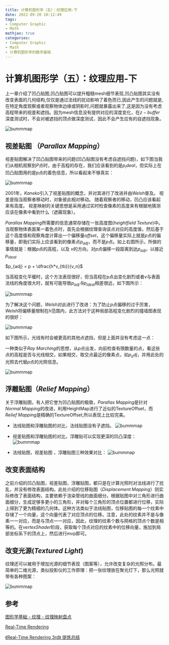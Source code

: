 ```yaml
---
title: 计算机图形学（五）：纹理应用-下
date: 2022-09-20 10:12:49
tags:
- Computer Graphic
- Math
mathjax: true
categories:
- Computer Graphic
- Math
- 计算机图形学的数学基础
---
```


# 计算机图形学（五）：纹理应用-下
上一章介绍了凹凸贴图,凹凸贴图可以提升粗糙mesh细节表现,凹凸贴图其实没有改变表面的几何结构,仅仅是通过法线的扰动影响了着色而已,因此产生的问题就是,在特定角度观察或者观察物体边缘或阴影时,问题就暴露出来了,这是因为没有考虑高程带来的视差和遮挡。因为mesh信息没有提供对应的深度变化，在$z-buffer$深度测试时，不会对被遮挡的顶点做深度测试，因此不会产生应有的自遮挡现象。

![bummmap](计算机图形学（五）：纹理应用-下/1.jpg)

## 视差贴图 （$Parallax\;Mapping$）
视差贴图解决了凹凸贴图带来的问题(凹凸贴图没有考虑自遮挡问题)，如下图当我们从相机观察到$P$点时，由于高程的存在，我们应该看到的是$p_ideal$，但实际上在凹凸贴图用的是p点的着色信息，所以看起来不够真实：

![bummmap](计算机图形学（五）：纹理应用-下/2.png)

2001年，$Kaneko$引入了视差贴图的概念，并对其进行了改进并由$Welsh$普及。 视差是指当观察者移动时，对象彼此相对移动。 随着观察者的移动，凹凸应该看起来有高度。 视差映射的关键思想是采用通过实时检查像素的高度来有根据地猜测应该在像素中看到什么（遮蔽现象）。

$Parallax\;Mapping$所需要的信息通常存储在一张高度图($heightfield\;Texture$)中。当观察物体表面某一着色点时，首先会根据纹理查询该点对应的高度值，然后基于这个高度值和观察角度计算出一个偏移量$offset$，这个偏移量实际上就是$p$点的偏移量，即我们实际上应该看到的像素点$p_{adj}$，而不是$p$点。如上右图所示，所做的事情就是：根据$p$点的高程，以及 $v$的方向，对$p$点偏移一段距离到达$p_{adj}$，以接近$p_{ideal}$

$p_{adj} = p + \dfrac{h*v_{tb}}{v_n}$

当高程变化平缓时，这个方法表现很好，但当高程在p点出变化剧烈或者$v$与表面法线的角度很大时，就有可能导致$p_{adj}与p_{ideal}$相差很远，如下图所示：

![bummmap](计算机图形学（五）：纹理应用-下/3.png)

为了解决这个问题，$Welsh$对此进行了改进：为了防止$p$点偏移的过于厉害， $Welsh$将偏移量限制在$h$范围内，此方法对于这种局部高程变化剧烈的撞墙图表现的很好：

![bummmap](计算机图形学（五）：纹理应用-下/4.png)

如下图所示，光线有时会被更高的其他点遮挡，但是上面并没有考虑这一点：

一种类似于$Ray\;Marching$的思想，从$p$点出发，向前检查有限数量的点，看这些点的高程是否与光线相交，如果相交，取交点最近的像素点，如$p_adj$，并用此处的光照去代替$p$点的光照信息。

![bummmap](计算机图形学（五）：纹理应用-下/5.jpg)

## 浮雕贴图（$Relief\;Mapping$）
关于浮雕贴图，有人把它誉为凹凸贴图的极致，$Parallax\;Mapping$是针对$Normal\;Mapping$的改进，利用HeightMap进行了近似的TextureOffset，而$Relief\;Mapping$是精确的TextureOffset,所以表现上比较完美。

- 法线贴图和浮雕贴图的对比，法线贴图没有子遮挡。
![bummmap](计算机图形学（五）：纹理应用-下/6.jpg)

- 视差贴图和浮雕贴图的对比，浮雕贴可以实现更深的凹凸深度：
![bummmap](计算机图形学（五）：纹理应用-下/7.png)

- 法线贴图，视差贴图 ，浮雕贴图三种效果对比：
![bummmap](计算机图形学（五）：纹理应用-下/8.png)

## 改变表面结构
之前介绍的凹凸贴图，视差贴图，浮雕贴图，都只是在计算光照时对法线进行了扰乱，并没有修改表面结构。此处介绍的位移贴图（$Displacement\;Mapping$）则实际修改了表面结构，主要依赖于渲染管线的曲面细分。根据贴图中对三角形进行曲面细分，生成足够多更小的三角形，并对每个三角形的顶点位置都进行位移，实际上得到了更为精细的几何体。这种方法类似于法线贴图，位移贴图的每一个纹素中存储了一个向量，这个向量代表了对应顶点的位移。注意，此处的纹素并不是与像素一一对应，而是与顶点一一对应，因此，纹理的纹素个数与网格的顶点个数是相等的。在$vertexShader$阶段，获取每个顶点对应的纹素中的位移向量，施加到局部坐标系下的顶点上，然后进行mvp即可。

## 改变光源($Textured\;Light$)
纹理还可以被用于增加光源的细节表现（图案等），允许改变复杂的光照分布。最简单的二维光源，类似投影仪的工作原理：把一张纹理放在聚光灯下，那么光照就带有各种图案：

![bummmap](计算机图形学（五）：纹理应用-下/9.jpg)

## 参考

[图形学基础 - 纹理 - 纹理映射盘点](https://zhuanlan.zhihu.com/p/370927083)

[Real-Time Rendering]()

[《Real-Time Rendering 3rd》 提炼总结](https://github.com/QianMo/Game-Programmer-Study-Notes/blob/master/Content/%E3%80%8AReal-Time%20Rendering%203rd%E3%80%8B%E8%AF%BB%E4%B9%A6%E7%AC%94%E8%AE%B0/Content/BlogPost05/README.md)